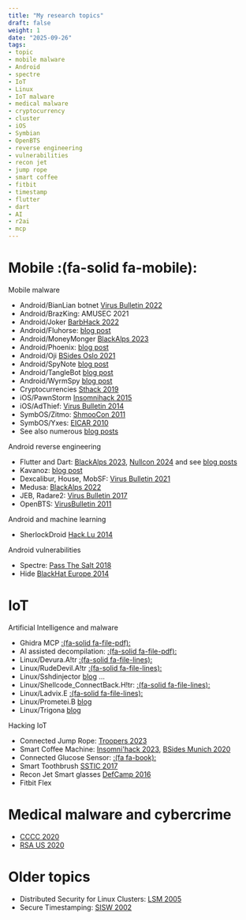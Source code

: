 ```yaml
---
title: "My research topics"
draft: false
weight: 1
date: "2025-09-26"
tags:
- topic
- mobile malware
- Android
- spectre
- IoT
- Linux
- IoT malware
- medical malware
- cryptocurrency
- cluster
- iOS
- Symbian
- OpenBTS
- reverse engineering
- vulnerabilities
- recon jet
- jump rope
- smart coffee
- fitbit
- timestamp
- flutter
- dart
- AI
- r2ai
- mcp
---
```


# Mobile :(fa-solid fa-mobile):

Mobile malware

- Android/BianLian botnet [Virus Bulletin 2022](https://github.com/cryptax/talks/blob/master/VirusBulletin-2022/bianlian-vb2022.pdf)
- Android/BrazKing: AMUSEC 2021
- Android/Joker [BarbHack 2022](https://github.com/cryptax/talks/tree/master/BarbHack-2022)
- Android/Fluhorse: [blog post](https://www.fortinet.com/blog/threat-research/fortinet-reverses-flutter-based-android-malware-fluhorse)
- Android/MoneyMonger [BlackAlps 2023](https://github.com/cryptax/talks/blob/master/BlackAlps-2023/flutter.pdf)
- Android/Phoenix: [blog post](https://cryptax.medium.com/reverse-engineering-of-android-phoenix-b59693c03bd3)
- Android/Oji [BSides Oslo 2021](https://www.youtube.com/watch?v=6z1zrPZEKuM)
- Android/SpyNote [blog post](https://cryptax.medium.com/android-spynote-bypasses-restricted-settings-breaks-many-re-tools-8791b3e6bf38)
- Android/TangleBot [blog post](https://cryptax.medium.com/untangling-android-tanglebot-38a52cd8f420)
- Android/WyrmSpy [blog post](https://cryptax.medium.com/organizing-malware-analysis-with-colander-example-on-android-wyrmspy-1f3ec30ae33b)
- Cryptocurrencies [Sthack 2019](https://github.com/cryptax/talks/blob/master/Sthack-2019/currency-sthack.pdf)
- iOS/PawnStorm [Insomnihack 2015](https://github.com/cryptax/talks/blob/master/Insomnihack-2015/iOS-insomnihack.pdf)
- iOS/AdThief: [Virus Bulletin 2014](https://www.virusbtn.com/virusbulletin/archive/2014/08/vb201408-AdThief)
- SymbOS/Zitmo: [ShmooCon 2011](https://github.com/cryptax/talks/blob/master/Shmoocon-2011/zitmo-slides.pdf)
- SymbOS/Yxes: [EICAR 2010](https://github.com/cryptax/talks/blob/master/EICAR_2010/Yxes-Apvrille-EICAR2010.pdf)
- See also numerous [blog posts](./talks/blog/)

Android reverse engineering

- Flutter and Dart: [BlackAlps 2023](https://github.com/cryptax/talks/blob/master/BlackAlps-2023/flutter.pdf), [Nullcon 2024](https://github.com/cryptax/talks/blob/master/Nullcon-2024/nullcon24-apvrille-flutter.pdf) and see [blog posts](./talks/blog/)
- Kavanoz: [blog post](https://cryptax.medium.com/bad-zip-and-new-packer-for-android-bianlian-5bdad4b90aeb)
- Dexcalibur, House, MobSF: [Virus Bulletin 2021](https://vblocalhost.com/uploads/VB2021-Apvrille.pdf)
- Medusa: [BlackAlps 2022](https://www.blackalps.ch/ba-22/files/talks/BlackAlps22-Apvrille.pdf)
- JEB, Radare2: [Virus Bulletin 2017](https://www.virusbulletin.com/conference/vb2017/abstracts/android-reverse-engineering-tools-not-usual-suspects)
- OpenBTS: [VirusBulletin 2011](https://github.com/cryptax/talks/blob/master/VirusBulletin-2011/VB2011-Apvrille.pdf)

Android and machine learning

- SherlockDroid [Hack.Lu 2014](https://github.com/cryptax/talks/blob/master/Hack.Lu-2014/sherlock-submitted-hacklu2014.pdf)

Android vulnerabilities

- Spectre: [Pass The Salt 2018](https://2018.pass-the-salt.org/files/talks/05-spectre.pdf)
- Hide [BlackHat Europe 2014](https://github.com/cryptax/talks/blob/master/BlackHatEurope-2014/eu-14-Apvrille-HideAndroidApplicationsInImages-wp.pdf)

# IoT

Artificial Intelligence and malware

- Ghidra MCP [:(fa-solid fa-file-pdf):](https://github.com/cryptax/talks/blob/master/BruCON-2025/r2ai.pdf)
- AI assisted decompilation: [:(fa-solid fa-file-pdf):](https://arxiv.org/pdf/2504.07574)
- Linux/Devura.A!tr [:(fa-solid fa-file-lines):](https://github.com/cryptax/talks/blob/master/InsomniHack-2025/r2ai.pdf) 
- Linux/RudeDevil.A!tr [:(fa-solid fa-file-lines):](https://github.com/cryptax/talks/blob/master/InsomniHack-2025/r2ai.pdf) 
- Linux/Sshdinjector [blog](https://www.fortinet.com/blog/threat-research/analyzing-elf-sshdinjector-with-a-human-and-artificial-analyst) ...
- Linux/Shellcode_ConnectBack.H!tr: [:(fa-solid fa-file-lines):](https://github.com/cryptax/talks/blob/master/NorthSec-2025/r2ai.pdf) 
- Linux/Ladvix.E [:(fa-solid fa-file-lines):](https://github.com/cryptax/talks/blob/master/BSidesKristiansand-2025/r2ai.pdf) 
- Linux/Prometei.B [blog](https://cryptax.medium.com/reversing-a-prometei-botnet-binary-with-r2-and-ai-part-one-3cdb3dc6ffab)
- Linux/Trigona [blog](https://cryptax.medium.com/linux-trigona-analysis-with-r2ai-3e2bd1815e52)


Hacking IoT 

- Connected Jump Rope: [Troopers 2023](https://github.com/cryptax/talks/tree/master/Troopers-2023)
- Smart Coffee Machine: [Insomni'hack 2023](https://github.com/cryptax/talks/tree/master/Insomnihack-2023), [BSides Munich 2020](https://www.youtube.com/watch?v=EvRd3Z41Ff0)
- Connected Glucose Sensor: [:(fa fa-book):](https://github.com/cryptax/talks/blob/master/PassTheSalt-2020/techreport.pdf)
- Smart Toothbrush [SSTIC 2017](https://www.sstic.org/media/SSTIC2017/SSTIC-actes/ingnierie_inverse_dune_brosse__dents_connecte/SSTIC2017-Article-ingnierie_inverse_dune_brosse__dents_connecte-apvrille.pdf%22)
- Recon Jet Smart glasses [DefCamp 2016](https://github.com/cryptax/talks/blob/master/DefCamp-2016/iot-malware.pdf)
- Fitbit Flex

# Medical malware and cybercrime

- [CCCC 2020](https://github.com/cryptax/talks/blob/master/CCCC-2020/medcyber-cccc20.pdf)
- [RSA US 2020](https://published-prd.lanyonevents.com/published/rsaus20/sessionsFiles/17709/2020_USA20_PART3-T10_01_Bringing-Down-the-Empire-The-Internet-of-Medical-Things-IoMT.pdf)

# Older topics

- Distributed Security for Linux Clusters: [LSM 2005](https://github.com/cryptax/talks/blob/master/LSM-2005/DigSig-novelties.pdf)
- Secure Timestamping: [SISW 2002](https://github.com/cryptax/talks/blob/master/SISW-2022/detached-cert.pdf)




